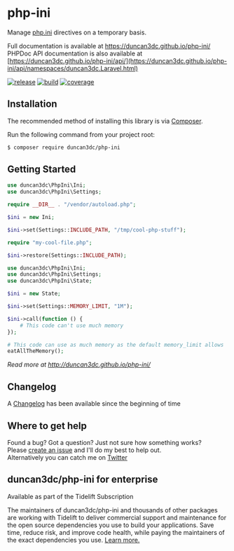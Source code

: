 # php-ini
Manage [php.ini](https://secure.php.net/manual/en/ini.list.php) directives on a temporary basis.

Full documentation is available at https://duncan3dc.github.io/php-ini/  
PHPDoc API documentation is also available at [https://duncan3dc.github.io/php-ini/api/](https://duncan3dc.github.io/php-ini/api/namespaces/duncan3dc.Laravel.html)  

[![release](https://poser.pugx.org/duncan3dc/php-ini/version.svg)](https://packagist.org/packages/duncan3dc/php-ini)
[![build](https://github.com/duncan3dc/php-ini/workflows/buildcheck/badge.svg?branch=master)](https://github.com/duncan3dc/php-ini/actions?query=branch%3Amaster+workflow%3Abuildcheck)
[![coverage](https://codecov.io/gh/duncan3dc/php-ini/graph/badge.svg)](https://codecov.io/gh/duncan3dc/php-ini)


## Installation

The recommended method of installing this library is via [Composer](https://getcomposer.org/).

Run the following command from your project root:

```bash
$ composer require duncan3dc/php-ini
```


## Getting Started

```php
use duncan3dc\PhpIni\Ini;
use duncan3dc\PhpIni\Settings;

require __DIR__ . "/vendor/autoload.php";

$ini = new Ini;

$ini->set(Settings::INCLUDE_PATH, "/tmp/cool-php-stuff");

require "my-cool-file.php";

$ini->restore(Settings::INCLUDE_PATH);
```

```php
use duncan3dc\PhpIni\Ini;
use duncan3dc\PhpIni\Settings;
use duncan3dc\PhpIni\State;

$ini = new State;

$ini->set(Settings::MEMORY_LIMIT, "1M");

$ini->call(function () {
    # This code can't use much memory
});

# This code can use as much memory as the default memory_limit allows
eatAllTheMemory();
```

_Read more at http://duncan3dc.github.io/php-ini/_


## Changelog
A [Changelog](CHANGELOG.md) has been available since the beginning of time


## Where to get help
Found a bug? Got a question? Just not sure how something works?  
Please [create an issue](//github.com/duncan3dc/php-ini/issues) and I'll do my best to help out.  
Alternatively you can catch me on [Twitter](https://twitter.com/duncan3dc)


## duncan3dc/php-ini for enterprise

Available as part of the Tidelift Subscription

The maintainers of duncan3dc/php-ini and thousands of other packages are working with Tidelift to deliver commercial support and maintenance for the open source dependencies you use to build your applications. Save time, reduce risk, and improve code health, while paying the maintainers of the exact dependencies you use. [Learn more.](https://tidelift.com/subscription/pkg/packagist-duncan3dc-php-ini?utm_source=packagist-duncan3dc-php-ini&utm_medium=referral&utm_campaign=readme)
